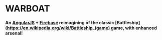 # WARBOAT
#### An [AngularJS](https://angularjs.org/) + [Firebase](https://www.firebase.com/) reimagining of the classic [Battleship](https://en.wikipedia.org/wiki/Battleship_(game) game, with enhanced arsenal!
